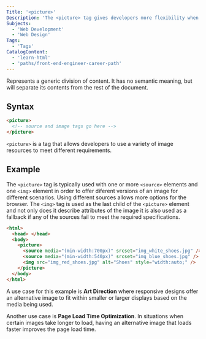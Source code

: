 ```yaml
---
Title: '<picture>'
Description: 'The <picture> tag gives developers more flexibility when specifying image resources.'
Subjects:
  - 'Web Development'
  - 'Web Design'
Tags:
  - 'Tags'
CatalogContent:
  - 'learn-html'
  - 'paths/front-end-engineer-career-path'
---
```


Represents a generic division of content. It has no semantic meaning, but will separate its contents from the rest of the document.

## Syntax

```html
<picture>
  <!-- source and image tags go here -->
</picture>
```

`<picture>` is a tag that allows developers to use a variety of image resources to meet different requirements.

## Example

The `<picture>` tag is typically used with one or more `<source>` elements and one `<img>` element in order to offer diferent versions of an image for different scenarios.
Using different sources allows more options for the browser. The `<img>` tag is used as the last child of the `<picture>` element and not only does it describe attributes of the image
it is also used as a fallback if any of the sources fail to meet the required specifications.

```html
<html>
  <head> </head>
  <body>
    <picture>
      <source media="(min-width:700px)" srcset="img_white_shoes.jpg" />
      <source media="(min-width:540px)" srcset="img_blue_shoes.jpg" />
      <img src="img_red_shoes.jpg" alt="Shoes" style="width:auto;" />
    </picture>
  </body>
</html>
```

A use case for this example is **Art Direction** where responsive designs offer an alternative image to fit within smaller or larger displays based on the media being used.

Another use case is **Page Load Time Optimization**. In situations when certain images take longer to load, having an alternative image that loads faster improves the page load time.
